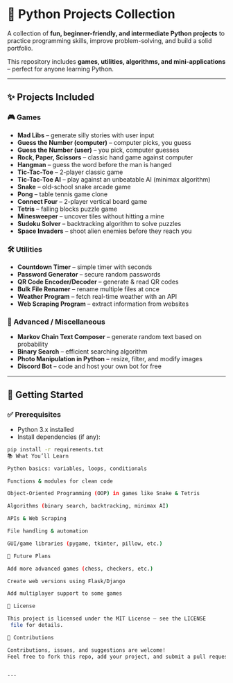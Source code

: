 # 🐍 Python Projects Collection  

A collection of **fun, beginner-friendly, and intermediate Python projects** to practice programming skills, improve problem-solving, and build a solid portfolio.  

This repository includes **games, utilities, algorithms, and mini-applications** – perfect for anyone learning Python.  

---

## ✨ Projects Included  

### 🎮 Games
- **Mad Libs** – generate silly stories with user input  
- **Guess the Number (computer)** – computer picks, you guess  
- **Guess the Number (user)** – you pick, computer guesses  
- **Rock, Paper, Scissors** – classic hand game against computer  
- **Hangman** – guess the word before the man is hanged  
- **Tic-Tac-Toe** – 2-player classic game  
- **Tic-Tac-Toe AI** – play against an unbeatable AI (minimax algorithm)  
- **Snake** – old-school snake arcade game  
- **Pong** – table tennis game clone  
- **Connect Four** – 2-player vertical board game  
- **Tetris** – falling blocks puzzle game  
- **Minesweeper** – uncover tiles without hitting a mine  
- **Sudoku Solver** – backtracking algorithm to solve puzzles  
- **Space Invaders** – shoot alien enemies before they reach you  

### 🛠️ Utilities
- **Countdown Timer** – simple timer with seconds  
- **Password Generator** – secure random passwords  
- **QR Code Encoder/Decoder** – generate & read QR codes  
- **Bulk File Renamer** – rename multiple files at once  
- **Weather Program** – fetch real-time weather with an API  
- **Web Scraping Program** – extract information from websites  

### 🤖 Advanced / Miscellaneous
- **Markov Chain Text Composer** – generate random text based on probability  
- **Binary Search** – efficient searching algorithm  
- **Photo Manipulation in Python** – resize, filter, and modify images  
- **Discord Bot** – code and host your own bot for free  

---

## 🚀 Getting Started  

### ✅ Prerequisites
- Python 3.x installed  
- Install dependencies (if any):  
```bash
pip install -r requirements.txt
📚 What You’ll Learn

Python basics: variables, loops, conditionals

Functions & modules for clean code

Object-Oriented Programming (OOP) in games like Snake & Tetris

Algorithms (binary search, backtracking, minimax AI)

APIs & Web Scraping

File handling & automation

GUI/game libraries (pygame, tkinter, pillow, etc.)

🌟 Future Plans

Add more advanced games (chess, checkers, etc.)

Create web versions using Flask/Django

Add multiplayer support to some games

📄 License

This project is licensed under the MIT License – see the LICENSE
 file for details.

🙌 Contributions

Contributions, issues, and suggestions are welcome!
Feel free to fork this repo, add your project, and submit a pull request.


---


